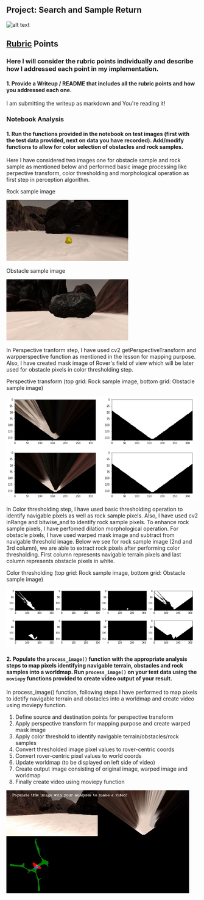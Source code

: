 ## Project: Search and Sample Return

[//]: # (Image References)

[image1]: ./misc/rover_image.jpg
[image2]: ./test_dataset/obstaclesample.jpg
[image3]: ./test_dataset/rocksample.jpg
[image4]: ./test_dataset/perspective_transform.png
[image5]: ./test_dataset/color_thresholding.png

![alt text][image1]

## [Rubric](https://review.udacity.com/#!/rubrics/916/view) Points
### Here I will consider the rubric points individually and describe how I addressed each point in my implementation.

#### 1. Provide a Writeup / README that includes all the rubric points and how you addressed each one.

I am submitting the writeup as markdown and You're reading it!

### Notebook Analysis
#### 1. Run the functions provided in the notebook on test images (first with the test data provided, next on data you have recorded). Add/modify functions to allow for color selection of obstacles and rock samples.

Here I have considered two images one for obstacle sample and rock sample as mentioned below and performed basic image processing like perpective transform, color thresholding and morphological operation as first step in perception algorithm.

Rock sample image

![alt text][image3]

Obstacle sample image

![alt text][image2]

In Perspective tranform step, I have used cv2 getPerspectiveTransform and warpperspective function as mentioned in the lesson for mapping purpose. Also, I have created mask image of Rover's field of view which will be later used for obstacle pixels in color thresholding step.

Perspective transform (top grid: Rock sample image, bottom grid: Obstacle sample image)

![alt text][image4]

In Color thresholding step, I have used basic thresholding operation to identify navigable pixels as well as rock sample pixels. Also, I have used cv2 inRange and bitwise_and to identify rock sample pixels. To enhance rock sample pixels, I have perfomed dilation morphological operation. For obstacle pixels, I have used warped mask image and subtract from navigable threshold image. Below we see for rock sample image (2nd and 3rd column), we are able to extract rock pixels after performing color thresholding. First column represents navigable terrain pixels and last column represents obstacle pixels in white.

Color thresholding (top grid: Rock sample image, bottom grid: Obstacle sample image)

![alt text][image5]

#### 2. Populate the `process_image()` function with the appropriate analysis steps to map pixels identifying navigable terrain, obstacles and rock samples into a worldmap.  Run `process_image()` on your test data using the `moviepy` functions provided to create video output of your result. 

In process_image() function, following steps I have performed to map pixels to idetify navigable terrain and obstacles into a worldmap and create video using moviepy function.

1) Define source and destination points for perspective transform
2) Apply perspective transform for mapping purpose and create warped mask image
3) Apply color threshold to identify navigable terrain/obstacles/rock samples
4) Convert thresholded image pixel values to rover-centric coords
5) Convert rover-centric pixel values to world coords
6) Update worldmap (to be displayed on left side of video)
7) Create output image consisting of original image, warped image and worldmap
8) Finally create video using moviepy function

![Output sample](./output/jupyter_mapping.gif)
